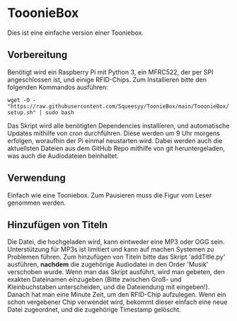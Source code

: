 # TooonieBox
Dies ist eine einfache version einer Tooniebox. 
## Vorbereitung
Benötigt wird ein Raspberry Pi mit Python 3, ein MFRC522, der per SPI angeschlossen ist, und einige RFID-Chips.
Zum Installieren bitte den folgenden Kommandos ausführen:

```wget -O - "https://raw.githubusercontent.com/Squeesyy/ToonieBox/main/TooonieBox/setup.sh" | sudo bash```

Das Skript wird alle benötigten Dependencies installieren, und automatische Updates mithilfe von cron durchführen. Diese werden um 9 Uhr morgens erfolgen, woraufhin der Pi einmal neustarten wird. 
Dabei werden auch die aktuellsten Dateien aus dem GitHub Repo mithilfe von git heruntergeladen, was auch die Audiodateien beinhaltet.

## Verwendung
Einfach wie eine Tooniebox. Zum Pausieren muss die Figur vom Leser genommen werden.

## Hinzufügen von Titeln
Die Datei, die hochgeladen wird, kann eintweder eine MP3 oder OGG sein. Unterstützung für MP3s ist limitiert und kann auf machen Systemen zu Problemen führen. 
Zum hinzufügen von Titeln bitte das Skript 'addTitle.py' ausführen, **nachdem** die zugehörige Audiodatei in den Order 'Musik' verschoben wurde. 
Wenn man das Skript ausführt, wird man gebeten, den exakten Dateinamen einzugeben (Bitte zwischen Groß- und Kleinbuchstaben unterscheiden, und die Dateiendung mit eingeben!). 
Danach hat man eine Minute Zeit, um den RFID-Chip aufzulegen.
Wenn ein schon vergebener Chip verwendet wird, bekommt dieser einfach eine neue Datei zugeordnet, und die zugehörige Timestamp gelöscht.
